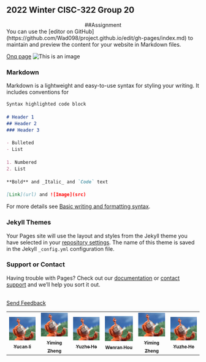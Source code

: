 ## 2022 Winter CISC-322 Group 20
<center>##Assignment</center>
You can use the [editor on GitHub](https://github.com/Wad098/project.github.io/edit/gh-pages/index.md) to maintain and preview the content for your website in Markdown files.

[Onq page](https://onq.queensu.ca/d2l/home/642417) 
![This is an image](https://github.com/Wad098/CISC-322_Group20/blob/gh-pages/233333.jpg)

### Markdown

Markdown is a lightweight and easy-to-use syntax for styling your writing. It includes conventions for

```markdown
Syntax highlighted code block

# Header 1
## Header 2
### Header 3

- Bulleted
- List

1. Numbered
2. List

**Bold** and _Italic_ and `Code` text

[Link](url) and ![Image](src)
```

For more details see [Basic writing and formatting syntax](https://docs.github.com/en/github/writing-on-github/getting-started-with-writing-and-formatting-on-github/basic-writing-and-formatting-syntax).

### Jekyll Themes

Your Pages site will use the layout and styles from the Jekyll theme you have selected in your [repository settings](https://github.com/Wad098/project.github.io/settings/pages). The name of this theme is saved in the Jekyll `_config.yml` configuration file.

### Support or Contact

Having trouble with Pages? Check out our [documentation](https://docs.github.com/categories/github-pages-basics/) or [contact support](https://support.github.com/contact) and we’ll help you sort it out.
<table>
    <tr>
      <td align="center"><a href="https://github.com/BlairLi"><img src="touxiang.jpg" width="100px;" alt=""/><br /><sub><b>Yucan li</b></sub></a></td><br /><a href =   "mailto:abc@example.com?subject = Feedback&body = Message">Send Feedback</a>
      <td align="center"><a href="https://github.com/Wad098"><img src="touxiang.jpg" width="100px;" alt=""/><br /><sub><b>Yiming Zheng</b></sub></a></td>
      <td align="center"><a href="https://github.com/hrzzdhyz"><img src="touxiang.jpg" width="100px;" alt=""/><br /><sub><b>Yuzhe He</b></sub></a></td>
      <td align="center"><a href="https://github.com/BrightAurora138"><img src="touxiang.jpg" width="100px;" alt=""/><br /><sub><b>Wenran Hou</b></sub></a></td>
      <td align="center"><a href="https://github.com/leordsong"><img src="touxiang.jpg" width="100px;" alt=""/><br /><sub><b>Yiming Zheng</b></sub></a></td>
      <td align="center"><a href=""><img src="touxiang.jpg" width="100px;" alt=""/><br /><sub><b>Yuzhe He</b></sub></a></td>
    </tr>
  </table>

